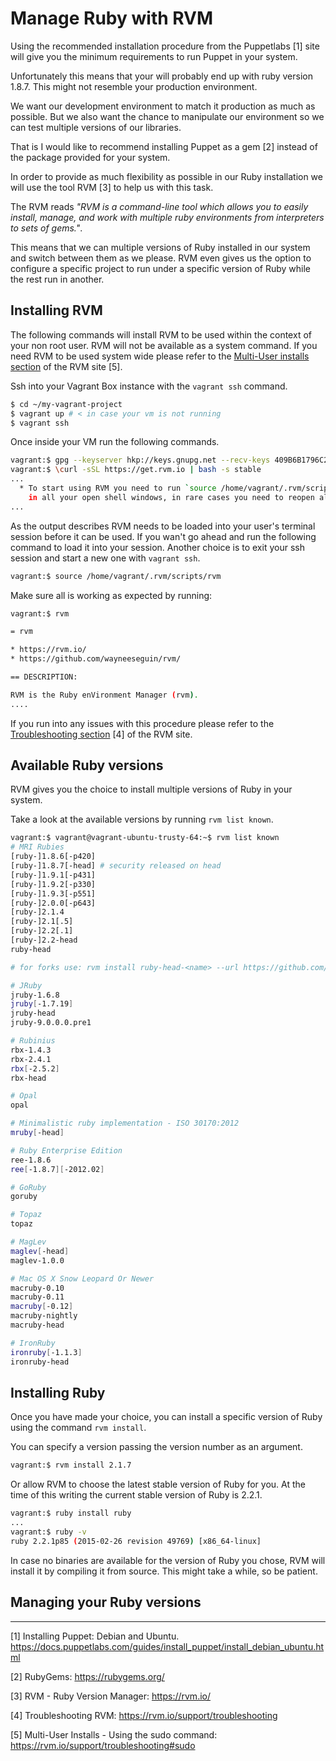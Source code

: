 # Manage Ruby with RVM

Using the recommended installation procedure from the Puppetlabs [1] site will give you the minimum requirements to run Puppet in your system. 

Unfortunately this means that your will probably end up with ruby version 1.8.7. This might not resemble your production environment. 

We want our development environment to match it production as much as possible. But we also want the chance to manipulate our environment so we can test multiple versions of our libraries.

That is I would like to recommend installing Puppet as a gem [2] instead of the package provided for your system.

In order to provide as much flexibility as possible in our Ruby installation we will use the tool RVM [3] to help us with this task.

The RVM reads *"RVM is a command-line tool which allows you to easily install, manage, and work with multiple ruby environments from interpreters to sets of gems."*.

This means that we can multiple versions of Ruby installed in our system and switch between them as we please. RVM even gives us the option to configure a specific project to run under a specific version of Ruby while the rest run in another.

## Installing RVM

The following commands will install RVM to be used within the context of your non root user. RVM will not be available as a system command. If you need RVM to be used system wide please refer to the [Multi-User installs section](https://rvm.io/support/troubleshooting#sudo) of the RVM site [5].

Ssh into your Vagrant Box instance with the `vagrant ssh` command. 

```bash
$ cd ~/my-vagrant-project
$ vagrant up # < in case your vm is not running
$ vagrant ssh
```

Once inside your VM run the following commands.

```bash
vagrant:$ gpg --keyserver hkp://keys.gnupg.net --recv-keys 409B6B1796C275462A1703113804BB82D39DC0E3
vagrant:$ \curl -sSL https://get.rvm.io | bash -s stable
...
  * To start using RVM you need to run `source /home/vagrant/.rvm/scripts/rvm`
    in all your open shell windows, in rare cases you need to reopen all shell windows.
...
```

As the output describes RVM needs to be loaded into your user's terminal session before it can be used. If you wan't go ahead and run the following command to load it into your session. Another choice is to exit your ssh session and start a new one with `vagrant ssh`.

```bash
vagrant:$ source /home/vagrant/.rvm/scripts/rvm
```

Make sure all is working as expected by running:

```bash
vagrant:$ rvm

= rvm

* https://rvm.io/
* https://github.com/wayneeseguin/rvm/

== DESCRIPTION:

RVM is the Ruby enVironment Manager (rvm).
....
```

If you run into any issues with this procedure please refer to the [Troubleshooting section](https://rvm.io/support/troubleshooting) [4] of the RVM site.

## Available Ruby versions

RVM gives you the choice to install multiple versions of Ruby in your system. 

Take a look at the available versions by running `rvm list known`.

```bash
vagrant:$ vagrant@vagrant-ubuntu-trusty-64:~$ rvm list known
# MRI Rubies
[ruby-]1.8.6[-p420]
[ruby-]1.8.7[-head] # security released on head
[ruby-]1.9.1[-p431]
[ruby-]1.9.2[-p330]
[ruby-]1.9.3[-p551]
[ruby-]2.0.0[-p643]
[ruby-]2.1.4
[ruby-]2.1[.5]
[ruby-]2.2[.1]
[ruby-]2.2-head
ruby-head

# for forks use: rvm install ruby-head-<name> --url https://github.com/github/ruby.git --branch 2.1

# JRuby
jruby-1.6.8
jruby[-1.7.19]
jruby-head
jruby-9.0.0.0.pre1

# Rubinius
rbx-1.4.3
rbx-2.4.1
rbx[-2.5.2]
rbx-head

# Opal
opal

# Minimalistic ruby implementation - ISO 30170:2012
mruby[-head]

# Ruby Enterprise Edition
ree-1.8.6
ree[-1.8.7][-2012.02]

# GoRuby
goruby

# Topaz
topaz

# MagLev
maglev[-head]
maglev-1.0.0

# Mac OS X Snow Leopard Or Newer
macruby-0.10
macruby-0.11
macruby[-0.12]
macruby-nightly
macruby-head

# IronRuby
ironruby[-1.1.3]
ironruby-head
```

## Installing Ruby

Once you have made your choice, you can install a specific version of Ruby using the command `rvm install`. 

You can specify a version passing the version number as an argument.

```bash
vagrant:$ rvm install 2.1.7
```

Or allow RVM to choose the latest stable version  of Ruby for you. At the time of this writing the current stable version of Ruby is 2.2.1.

```bash
vagrant:$ ruby install ruby
...
vagrant:$ ruby -v
ruby 2.2.1p85 (2015-02-26 revision 49769) [x86_64-linux]
```

In case no binaries are available for the version of Ruby you chose, RVM will install it by compiling it from source. This might take a while, so be patient.

## Managing your Ruby versions



---


[1] Installing Puppet: Debian and Ubuntu. https://docs.puppetlabs.com/guides/install_puppet/install_debian_ubuntu.html

[2] RubyGems: https://rubygems.org/

[3] RVM - Ruby Version Manager: https://rvm.io/

[4] Troubleshooting RVM: https://rvm.io/support/troubleshooting

[5] Multi-User Installs - Using the sudo command: https://rvm.io/support/troubleshooting#sudo